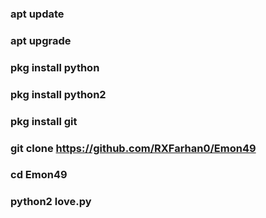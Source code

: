 
### apt update 

### apt upgrade 

### pkg install python 

### pkg install python2

### pkg install git 

### git clone https://github.com/RXFarhan0/Emon49

### cd Emon49

### python2 love.py
